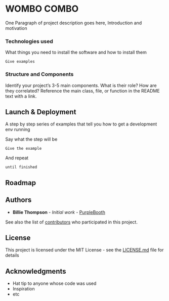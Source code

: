 # WOMBO COMBO

One Paragraph of project description goes here, Introduction and motivation

### Technologies used

What things you need to install the software and how to install them

```
Give examples
```

### Structure and Components

Identify your project’s 3-5 main components. What is their role?
How are they correlated? Reference the main class, file, or function in the README text
with a link.

## Launch & Deployment

A step by step series of examples that tell you how to get a development env running

Say what the step will be

```
Give the example
```

And repeat

```
until finished
```


## Roadmap

## Authors

* **Billie Thompson** - *Initial work* - [PurpleBooth](https://github.com/PurpleBooth)

See also the list of [contributors](https://github.com/your/project/contributors) who participated in this project.

## License

This project is licensed under the MIT License - see the [LICENSE.md](LICENSE.md) file for details

## Acknowledgments

* Hat tip to anyone whose code was used
* Inspiration
* etc


